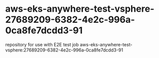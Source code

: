 # aws-eks-anywhere-test-vsphere-27689209-6382-4e2c-996a-0ca8fe7dcdd3-91
repository for use with E2E test job aws-eks-anywhere-test-vsphere:27689209-6382-4e2c-996a-0ca8fe7dcdd3-91

